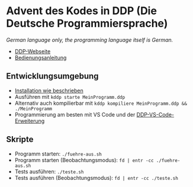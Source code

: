 # Advent des Kodes in DDP (Die Deutsche Programmiersprache)

*German language only, the programming language itself is German.*

- [DDP-Webseite](https://ddp.im)
- [Bedienungsanleitung](https://doku.ddp.im)

## Entwicklungsumgebung

- [Installation wie beschrieben](https://doku.ddp.im/Einstieg/Installation)
- Ausführen mit `kddp starte MeinProgramm.ddp`
- Alternativ auch kompilierbar mit `kddp kompiliere MeinProgramm.ddp && ./MeinProgramm`
- Programmierung am besten mit VS Code und der [DDP-VS-Code-Erweiterung](https://marketplace.visualstudio.com/items?itemName=DDP-Projekt.vscode-ddp)

## Skripte

- Programm starten: `./fuehre-aus.sh`
- Programm starten (Beobachtungsmodus): `fd | entr -cc ./fuehre-aus.sh`
- Tests ausführen: `./teste.sh`
- Tests ausführen (Beobachtungsmodus): `fd | entr -cc ./teste.sh`
